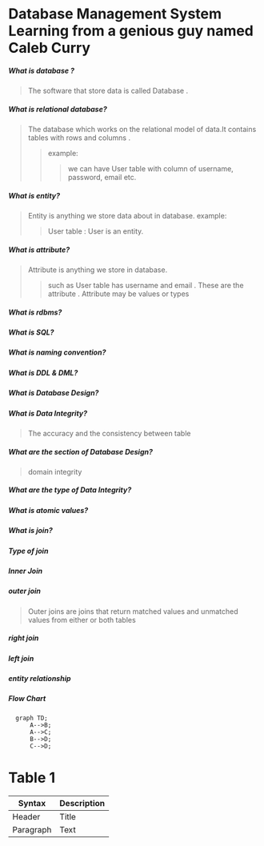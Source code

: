 # Database Management System Learning from a genious guy named Caleb Curry

##### What is database ?
  >The software that store data is called Database .

##### What is relational database?
 >The database which works on the relational model of data.It contains tables with rows and columns .
 >>example:
 >>>we can have User table with column of username, password, email etc.

##### What is entity?
>Entity is anything we store data about in database.
>example:
>>User table : User is an entity.

##### What is attribute?
>Attribute is anything we store in database.
>>such as User table has username and email . These are the attribute . Attribute may be values or types
#####  What is rdbms?

##### What is SQL?
##### What is naming convention?

##### What is DDL & DML?

##### What is Database Design? 

##### What is Data Integrity?
>The accuracy and the consistency between table

##### What are the section of Database Design?
>domain integrity 

##### What are the type of Data Integrity?

##### What is atomic values?
##### What is join?
##### Type of join

##### Inner Join
##### outer join
>Outer joins are joins that return matched values and unmatched values from either or both tables
##### right join
##### left join
##### entity relationship 

##### Flow Chart 
```mermaid
  graph TD;
      A-->B;
      A-->C;
      B-->D;
      C-->D;
```

# Table 1


| Syntax      | Description |
| ----------- | ----------- |
| Header      | Title       |
| Paragraph   | Text    



